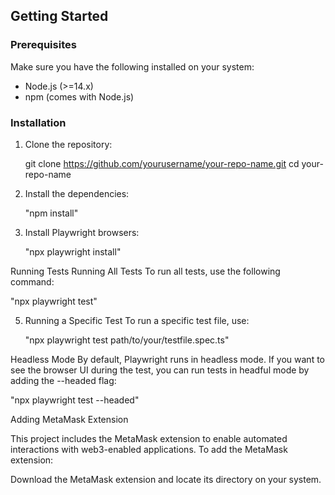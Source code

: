 ## Getting Started

### Prerequisites
Make sure you have the following installed on your system:
- Node.js (>=14.x)
- npm (comes with Node.js)

### Installation
1. Clone the repository:

   git clone https://github.com/yourusername/your-repo-name.git
   cd your-repo-name

3. Install the dependencies:

   "npm install"
   
4. Install Playwright browsers:

   "npx playwright install"
   
Running Tests
Running All Tests
To run all tests, use the following command:

   "npx playwright test"

5. Running a Specific Test
To run a specific test file, use:

   "npx playwright test path/to/your/testfile.spec.ts"

Headless Mode
By default, Playwright runs in headless mode. If you want to see the browser UI during the test, you can run tests in headful mode by adding the --headed flag:

   "npx playwright test --headed"

Adding MetaMask Extension

This project includes the MetaMask extension to enable automated interactions with web3-enabled applications. To add the MetaMask extension:

Download the MetaMask extension and locate its directory on your system.
